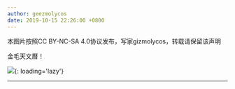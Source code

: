 ```yaml
---
author: geezmolycos
date: 2019-10-15 22:26:00 +0800
---
```


本图片按照CC BY-NC-SA 4.0协议发布，写家gizmolycos，转载请保留该声明

金毛天文曆！

![](/images/qq-zone/2019-10-15-lunar.png){: loading='lazy'}

---
